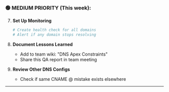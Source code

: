 ### 🟢 MEDIUM PRIORITY (This week):

7. **Set Up Monitoring**
   ```bash
   # Create health check for all domains
   # Alert if any domain stops resolving
   ```

8. **Document Lessons Learned**
   - Add to team wiki: "DNS Apex Constraints"
   - Share this QA report in team meeting

9. **Review Other DNS Configs**
   - Check if same CNAME @ mistake exists elsewhere

---
